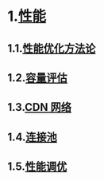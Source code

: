 # 1.[性能](https://github.com/xingshaocheng/architect-awesome/blob/master/README.md#性能)

## 1.1.[性能优化方法论](https://github.com/xingshaocheng/architect-awesome/blob/master/README.md#性能优化方法论)

## 1.2.[容量评估](https://github.com/xingshaocheng/architect-awesome/blob/master/README.md#容量评估)

## 1.3.[CDN 网络](https://github.com/xingshaocheng/architect-awesome/blob/master/README.md#cdn-网络)

## 1.4.[连接池](https://github.com/xingshaocheng/architect-awesome/blob/master/README.md#连接池)

## 1.5.[性能调优](https://github.com/xingshaocheng/architect-awesome/blob/master/README.md#性能调优)



